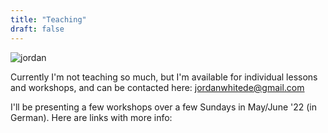 ```yaml
---
title: "Teaching"
draft: false
---
```


![jordan](/photo3_scaled.jpeg)

Currently I'm not teaching so much, but I'm available for individual lessons and workshops, and can be contacted here: jordanwhitede@gmail.com

I'll be presenting a few workshops over a few Sundays in May/June '22 (in German). Here are links with more info:
